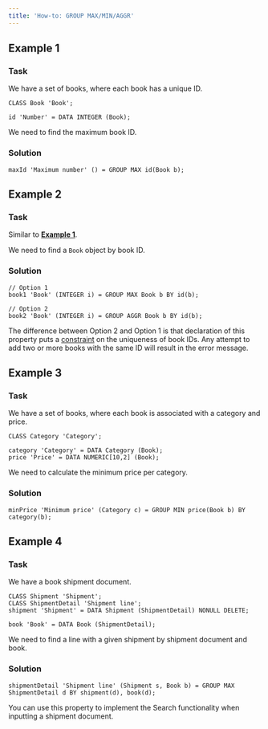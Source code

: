 ```yaml
---
title: 'How-to: GROUP MAX/MIN/AGGR'
---
```


## Example 1

### Task

We have a set of books, where each book has a unique ID.

```lsf
CLASS Book 'Book';

id 'Number' = DATA INTEGER (Book);
```

We need to find the maximum book ID.

### Solution

```lsf
maxId 'Maximum number' () = GROUP MAX id(Book b);
```

## Example 2

### Task

Similar to [**Example 1**](#example-1).

We need to find a `Book` object by book ID.

### Solution

```lsf
// Option 1
book1 'Book' (INTEGER i) = GROUP MAX Book b BY id(b);

// Option 2
book2 'Book' (INTEGER i) = GROUP AGGR Book b BY id(b);
```

The difference between Option 2 and Option 1 is that declaration of this property puts a [constraint](Constraints.md) on the uniqueness of book IDs. Any attempt to add two or more books with the same ID will result in the error message.

## Example 3

### Task

We have a set of books, where each book is associated with a category and price.

```lsf
CLASS Category 'Category';

category 'Category' = DATA Category (Book);
price 'Price' = DATA NUMERIC[10,2] (Book);
```

We need to calculate the minimum price per category.

### Solution

```lsf
minPrice 'Minimum price' (Category c) = GROUP MIN price(Book b) BY category(b);
```

## Example 4

### Task

We have a book shipment document.

```lsf
CLASS Shipment 'Shipment';
CLASS ShipmentDetail 'Shipment line';
shipment 'Shipment' = DATA Shipment (ShipmentDetail) NONULL DELETE;

book 'Book' = DATA Book (ShipmentDetail);
```

We need to find a line with a given shipment by shipment document and book.

### Solution

```lsf
shipmentDetail 'Shipment line' (Shipment s, Book b) = GROUP MAX ShipmentDetail d BY shipment(d), book(d);
```

You can use this property to implement the Search functionality when inputting a shipment document.
